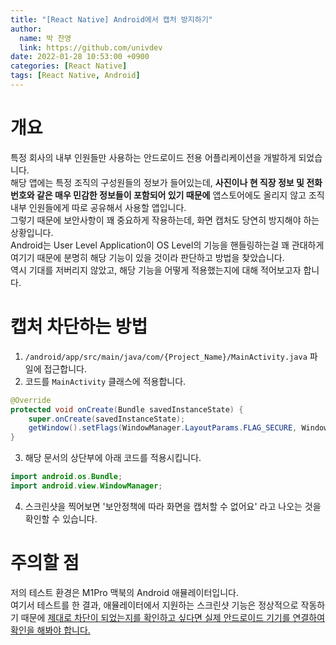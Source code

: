 ```yaml
---
title: "[React Native] Android에서 캡처 방지하기"
author:
  name: 박 찬영
  link: https://github.com/univdev
date: 2022-01-28 10:53:00 +0900
categories: [React Native]
tags: [React Native, Android]
---
```

# 개요
특정 회사의 내부 인원들만 사용하는 안드로이드 전용 어플리케이션을 개발하게 되었습니다.  
해당 앱에는 특정 조직의 구성원들의 정보가 들어있는데, **사진이나 현 직장 정보 및 전화번호와 같은 매우 민감한 정보들이 포함되어 있기 때문에** 앱스토어에도 올리지 않고 조직 내부 인원들에게 따로 공유해서 사용할 앱입니다.  
그렇기 때문에 보안사항이 꽤 중요하게 작용하는데, 화면 캡처도 당연히 방지해야 하는 상황입니다.  
Android는 User Level Application이 OS Level의 기능을 핸들링하는걸 꽤 관대하게 여기기 때문에 분명히 해당 기능이 있을 것이라 판단하고 방법을 찾았습니다.  
역시 기대를 저버리지 않았고, 해당 기능을 어떻게 적용했는지에 대해 적어보고자 합니다.
# 캡처 차단하는 방법
1. ```/android/app/src/main/java/com/{Project_Name}/MainActivity.java``` 파일에 접근합니다.
2. 코드를 ```MainActivity``` 클래스에 적용합니다.
  ```java
  @Override
  protected void onCreate(Bundle savedInstanceState) {
      super.onCreate(savedInstanceState);
      getWindow().setFlags(WindowManager.LayoutParams.FLAG_SECURE, WindowManager.LayoutParams.FLAG_SECURE);
  }
  ```
3. 해당 문서의 상단부에 아래 코드를 적용시킵니다.
  ```java
  import android.os.Bundle;
  import android.view.WindowManager;
  ```
4. 스크린샷을 찍어보면 '보안정책에 따라 화면을 캡처할 수 없어요' 라고 나오는 것을 확인할 수 있습니다.

# 주의할 점
저의 테스트 환경은 M1Pro 맥북의 Android 애뮬레이터입니다.  
여기서 테스트를 한 결과, 애뮬레이터에서 지원하는 스크린샷 기능은 정상적으로 작동하기 때문에 <u>제대로 차단이 되었는지를 확인하고 싶다면 실제 안드로이드 기기를 연결하여 확인을 해봐야 합니다.</u>